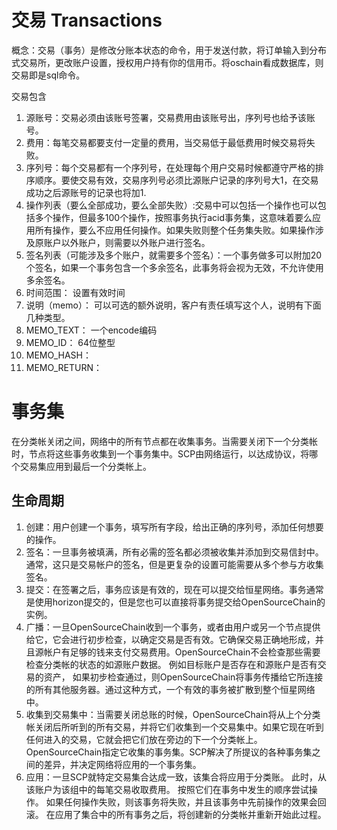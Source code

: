 # 交易 Transactions
概念：交易（事务）是修改分账本状态的命令，用于发送付款，将订单输入到分布式交易所，更改账户设置，授权用户持有你的信用币。将oschain看成数据库，则交易即是sql命令。

交易包含
1. 源账号：交易必须由该账号签署，交易费用由该账号出，序列号也给予该账号。
2. 费用：每笔交易都要支付一定量的费用，当交易低于最低费用时候交易将失败。
3. 序列号：每个交易都有一个序列号，在处理每个用户交易时候都遵守严格的排序顺序。要使交易有效，交易序列号必须比源账户记录的序列号大1，在交易成功之后源账号的记录也将加1.
4. 操作列表（要么全部成功，要么全部失败）:交易中可以包括一个操作也可以包括多个操作，但最多100个操作，按照事务执行acid事务集，这意味着要么应用所有操作，要么不应用任何操作。如果失败则整个任务集失败。如果操作涉及原账户以外账户，则需要以外账户进行签名。
5. 签名列表（可能涉及多个账户，就需要多个签名）：一个事务做多可以附加20个签名，如果一个事务包含一个多余签名，此事务将会视为无效，不允许使用多余签名。
6. 时间范围： 设置有效时间
7.  说明（memo）： 可以可选的额外说明，客户有责任填写这个人，说明有下面几种类型。
  1. MEMO_TEXT： 一个encode编码
  2. MEMO_ID：  64位整型
  3. MEMO_HASH： 
  4. MEMO_RETURN： 


# 事务集
在分类帐关闭之间，网络中的所有节点都在收集事务。当需要关闭下一个分类帐时，节点将这些事务收集到一个事务集中。SCP由网络运行，以达成协议，将哪个交易集应用到最后一个分类帐上。

## 生命周期
1. 创建：用户创建一个事务，填写所有字段，给出正确的序列号，添加任何想要的操作。
2. 签名：一旦事务被填满，所有必需的签名都必须被收集并添加到交易信封中。通常，这只是交易帐户的签名，但是更复杂的设置可能需要从多个参与方收集签名。
3. 提交：在签署之后，事务应该是有效的，现在可以提交给恒星网络。事务通常是使用horizon提交的，但是您也可以直接将事务提交给OpenSourceChain的实例。
4. 广播：一旦OpenSourceChain收到一个事务，或者由用户或另一个节点提供给它，它会进行初步检查，以确定交易是否有效。它确保交易正确地形成，并且源帐户有足够的钱来支付交易费用。OpenSourceChain不会检查那些需要检查分类帐的状态的如源账户数据。  例如目标账户是否存在和源账户是否有交易的资产， 如果初步检查通过，则OpenSourceChain将事务传播给它所连接的所有其他服务器。通过这种方式，一个有效的事务被扩散到整个恒星网络中。
5. 收集到交易集中：当需要关闭总账的时候，OpenSourceChain将从上个分类帐关闭后所听到的所有交易，并将它们收集到一个交易集中。如果它现在听到任何进入的交易，它就会把它们放在旁边的下一个分类帐上。OpenSourceChain指定它收集的事务集。SCP解决了所提议的各种事务集之间的差异，并决定网络将应用的一个事务集。
6. 应用：一旦SCP就特定交易集合达成一致，该集合将应用于分类账。 此时，从该账户为该组中的每笔交易收取费用。 按照它们在事务中发生的顺序尝试操作。 如果任何操作失败，则该事务将失败，并且该事务中先前操作的效果会回滚。 在应用了集合中的所有事务之后，将创建新的分类帐并重新开始此过程。
